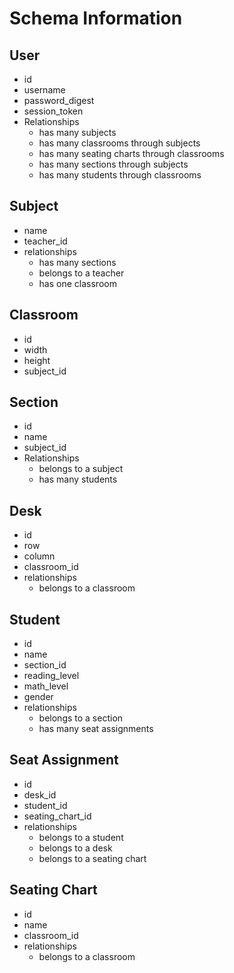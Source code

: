 # Schema Information
## User
* id
* username
* password_digest
* session_token
* Relationships
    * has many subjects
    * has many classrooms through subjects
    * has many seating charts through classrooms
    * has many sections through subjects
    * has many students through classrooms

## Subject
* name
* teacher_id
* relationships
    * has many sections
    * belongs to a teacher
    * has one classroom

## Classroom
* id
* width
* height
* subject_id

## Section
* id
* name
* subject_id
* Relationships
	* belongs to a subject
	* has many students

## Desk
* id
* row
* column
* classroom_id
* relationships
	* belongs to a classroom

## Student
* id
* name
* section_id
* reading_level
* math_level
* gender
* relationships
	* belongs to a section
	* has many seat assignments

## Seat Assignment
* id
* desk_id
* student_id
* seating_chart_id
* relationships
	* belongs to a student
	* belongs to a desk
	* belongs to a seating chart

## Seating Chart
* id
* name
* classroom_id
* relationships
	* belongs to a classroom


